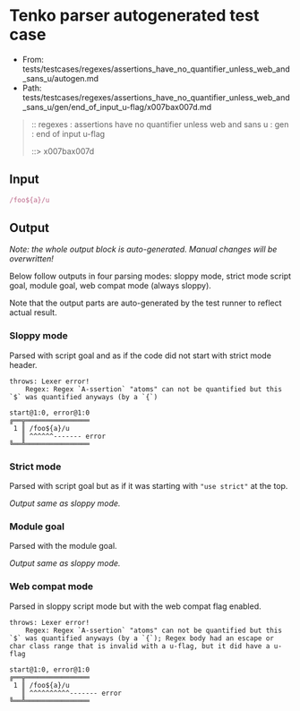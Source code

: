 # Tenko parser autogenerated test case

- From: tests/testcases/regexes/assertions_have_no_quantifier_unless_web_and_sans_u/autogen.md
- Path: tests/testcases/regexes/assertions_have_no_quantifier_unless_web_and_sans_u/gen/end_of_input_u-flag/x007bax007d.md

> :: regexes : assertions have no quantifier unless web and sans u : gen : end of input u-flag
>
> ::> x007bax007d

## Input


`````js
/foo${a}/u
`````

## Output

_Note: the whole output block is auto-generated. Manual changes will be overwritten!_

Below follow outputs in four parsing modes: sloppy mode, strict mode script goal, module goal, web compat mode (always sloppy).

Note that the output parts are auto-generated by the test runner to reflect actual result.

### Sloppy mode

Parsed with script goal and as if the code did not start with strict mode header.

`````
throws: Lexer error!
    Regex: Regex `A-ssertion` "atoms" can not be quantified but this `$` was quantified anyways (by a `{`)

start@1:0, error@1:0
╔══╦════════════════
 1 ║ /foo${a}/u
   ║ ^^^^^^------- error
╚══╩════════════════

`````

### Strict mode

Parsed with script goal but as if it was starting with `"use strict"` at the top.

_Output same as sloppy mode._

### Module goal

Parsed with the module goal.

_Output same as sloppy mode._

### Web compat mode

Parsed in sloppy script mode but with the web compat flag enabled.

`````
throws: Lexer error!
    Regex: Regex `A-ssertion` "atoms" can not be quantified but this `$` was quantified anyways (by a `{`); Regex body had an escape or char class range that is invalid with a u-flag, but it did have a u-flag

start@1:0, error@1:0
╔══╦════════════════
 1 ║ /foo${a}/u
   ║ ^^^^^^^^^^------- error
╚══╩════════════════

`````

